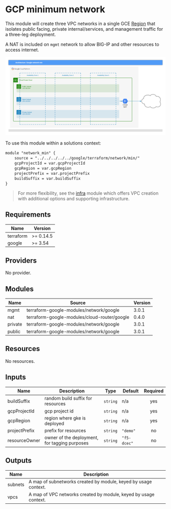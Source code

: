 # GCP minimum network

This module will create three VPC networks in a single GCE
[Region](https://cloud.google.com/compute/docs/regions-zones#available) that
isolates public facing, private internal/services, and management traffic for a
three-leg deployment.

A NAT is included on `mgmt` network to allow BIG-IP and other resources to access
internet.

![network-min.png](network-min.png)

To use this module within a solutions context:

```hcl
module "network_min" {
    source = "../../../../../google/terraform/network/min/"
    gcpProjectId = var.gcpProjectId
    gcpRegion = var.gcpRegion
    projectPrefix = var.projectPrefix
    buildSuffix = var.buildSuffix
}
```

> For more flexibility, see the [infra](../../infra/) module which offers VPC
> creation with additional options and supporting infrastructure.

<!-- markdownlint-disable no-inline-html -->
<!-- BEGINNING OF PRE-COMMIT-TERRAFORM DOCS HOOK -->
## Requirements

| Name | Version |
|------|---------|
| terraform | >= 0.14.5 |
| google | >= 3.54 |

## Providers

No provider.

## Modules

| Name | Source | Version |
|------|--------|---------|
| mgmt | terraform-google-modules/network/google | 3.0.1 |
| nat | terraform-google-modules/cloud-router/google | 0.4.0 |
| private | terraform-google-modules/network/google | 3.0.1 |
| public | terraform-google-modules/network/google | 3.0.1 |

## Resources

No resources.

## Inputs

| Name | Description | Type | Default | Required |
|------|-------------|------|---------|:--------:|
| buildSuffix | random build suffix for resources | `string` | n/a | yes |
| gcpProjectId | gcp project id | `string` | n/a | yes |
| gcpRegion | region where gke is deployed | `string` | n/a | yes |
| projectPrefix | prefix for resources | `string` | `"demo"` | no |
| resourceOwner | owner of the deployment, for tagging purposes | `string` | `"f5-dcec"` | no |

## Outputs

| Name | Description |
|------|-------------|
| subnets | A map of subnetworks created by module, keyed by usage context. |
| vpcs | A map of VPC networks created by module, keyed by usage context. |
<!-- END OF PRE-COMMIT-TERRAFORM DOCS HOOK -->
<!-- markdownlint-enable no-inline-html -->
